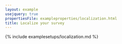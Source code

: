 ```yaml
---
layout: example
usejquery: true
propertiesFile: exampleproperties/localization.html
title: Localize your survey
---
```


{% include examplesetups/localization.md %}